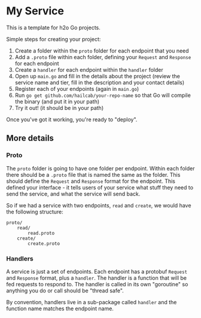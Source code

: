 # My Service

This is a template for h2o Go projects.

Simple steps for creating your project:

  1. Create a folder within the `proto` folder for each endpoint that you need
  2. Add a `.proto` file within each folder, defining your `Request` and
     `Response` for each endpoint
  3. Create a `handler` for each endpoint within the `handler` folder
  4. Open up `main.go` and fill in the details about the project (review the
     service name and tier, fill in the description and your contact details)
  5. Register each of your endpoints (again in `main.go`)
  6. Run `go get github.com/hailcab/your-repo-name` so that Go will compile
     the binary (and put it in your path)
  7. Try it out! (it should be in your path)

Once you've got it working, you're ready to "deploy".


## More details

### Proto

The `proto` folder is going to have one folder per endpoint. Within each folder
there should be a `.proto` file that is named the same as the folder. This
should define the `Request` and `Response` format for the endpoint. This
defined your interface - it tells users of your service what stuff they need
to send the service, and what the service will send back.

So if we had a service with two endpoints, `read` and `create`, we would have
the following structure:

	proto/
		read/
			read.proto
		create/
			create.proto

### Handlers

A service is just a set of endpoints. Each endpoint has a protobuf `Request`
and `Response` format, plus a `handler`. The handler is a function that will
be fed requests to respond to. The handler is called in its own "goroutine"
so anything you do or call should be "thread safe".

By convention, handlers live in a sub-package called `handler` and the
function name matches the endpoint name.


